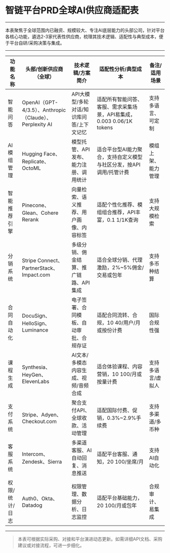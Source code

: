 # 智链平台PRD全球AI供应商适配表

---

本表聚焦于全球范围内已融资、规模较大、专注AI底层能力的头部公司，针对平台各核心功能，遴选2-3家代表性供应商，梳理其技术逻辑、适配性与典型成本，便于平台自研/采购决策与集成。

---

| 功能名称         | 头部/创新供应商（全球）         | 技术逻辑/方案简介         | 适配性分析/典型成本 | 备注/适用场景 |
|------------------|-------------------------------|--------------------------|---------------------|--------------|
| 智能问答         | OpenAI（GPT-4/3.5）、Anthropic（Claude）、Perplexity AI | API大模型/多轮对话/知识库问答/上下文记忆 | 适配所有智能问答、客服、需求采集场景，API易集成，$0.003~$0.06/1K tokens | 支持多语言、可定制 |
| AI模组管理       | Hugging Face、Replicate、OctoML | 模型托管、API发布、能力注册、调用统计 | 适合平台型AI能力聚合，支持自定义模型与社区分发，按API调用/托管计费 | 模组上架、能力管理 |
| 智能推荐引擎     | Pinecone、Glean、Cohere Rerank | 向量检索、语义推荐、用户画像、内容标签 | 适配个性化推荐、模组组合推荐，API丰富，$0.1~$1/1K查询 | 支持大规模检索 |
| 分销系统         | Stripe Connect、PartnerStack、Impact.com | 多级分销、佣金结算、推广链路、API集成 | 适合全球分销、代理激励，2%~5%佣金/交易或包年 | 支持多币种结算 |
| 合同自动化       | DocuSign、HelloSign、Luminance | 电子签署、合同模板、自动审批、合规存证 | 适配合同流转、合规，$10~$40/用户/月或按份计费 | 国际合规性强 |
| 课程生成         | Synthesia、HeyGen、ElevenLabs | AI文本/多模态内容生成、视频/音频合成 | 适合体验课程、内容营销，$10~$100/月或按量计费 | 支持多语言/虚拟人 |
| 支付系统         | Stripe、Adyen、Checkout.com | 聚合支付API、全球收款、活动管理 | 适配国际付费、促销，0.3%~2.9%手续费 | 支持多渠道/多币种 |
| 客服系统         | Intercom、Zendesk、Sierra | 多渠道客服、AI自动回复、消息推送 | 适配平台客服、通知，$20~$100/坐席/月 | 支持AI自动化 |
| 权限/统计/日志   | Auth0、Okta、Datadog | 权限管理、数据分析、日志监控 | 适配平台基础能力，$20~$100/月或包年 | 合规审计、易集成 |

---

> 本表可根据实际采购、对接和平台演进动态更新。如需详细API文档、采购建议或对接流程，可进一步细化。 